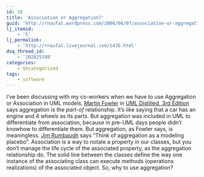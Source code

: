 ```yaml
---
id: 10
title: 'Association or Aggregation?'
guid: 'http://rnaufal.wordpress.com/2006/06/07/association-or-aggregation/'
lj_itemid:
    - '5'
lj_permalink:
    - 'http://rnaufal.livejournal.com/1476.html'
dsq_thread_id:
    - '102825398'
categories:
    - Uncategorized
tags:
    - software
---
```


I’ve been discussing with my co-workers when we have to use Aggregation or Association in UML models. [Martin Fowler](http://www.martinfowler.com/) in [UML Distilled, 3rd Edition](http://www.bookpool.com/sm/0321193687) says aggregation is the *part-of* relationship. It’s like saying that a car has an engine and 4 wheels as its parts. But aggregation was included in UML to differentiate from association, because in pre-UML days people didn’t knowhow to differentiate them. But aggregation, as Fowler says, is meaningless. [Jim Rumbaugh](http://en.wikipedia.org/wiki/James_Rumbaugh) says “Think of aggregation as a modeling placebo”. Association is a way to notate a property in our classes, but you don’t manage the life cycle of the associated property, as the aggregation relationship do. The solid line between the classes define the way one instance of the associating class can execute methods (operations realizations) of the associated object. So, why to use aggregation?